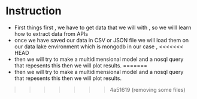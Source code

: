 # Instruction
- First things first , we have to get data that we will with , so we willl learn how to extract data from APIs 
- once we have saved our data in CSV or JSON file we will load them on our data lake environment which is mongodb in our case , 
<<<<<<< HEAD
- then we will try to make a multidimensional model and a nosql query that repesents this then we will plot results.
=======
- then we will try to make a multidimensional model and a nosql query that repesents this then we will plot results.
>>>>>>> 4a51619 (removing some files)
